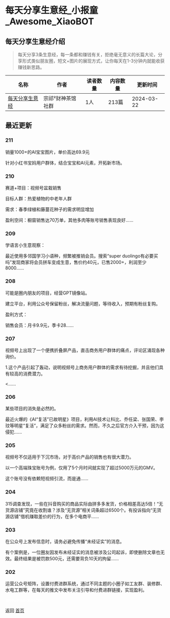# 每天分享生意经_小报童_Awesome_XiaoBOT

## 每天分享生意经介绍
> 每天分享3条生意经，每一条都和赚钱有关，拒绝毫无意义的长篇大论，分享形式类似朋友圈，短文+图片的展现方式，让你每天在1-3分钟内就能收获赚钱新思路。  
  


|名称|作者|读者数量|内容数量|更新时间|
|---|---|---|---|---|
|[每天分享生意经](https://xiaobot.net/p/cssyj?refer=0b133df9-27dc-423b-8101-639049001c13)|宗祁²财神茶馆社群|1人|213篇|2024-03-22|

## 最近更新
### 211

销量1000+的AI宝宝图片，单价高达69.9元

针对小红书宝妈用户群体，结合宝宝和AI元素，开拓新市场。

### 210

赛道+项目：视频号盆栽销售

目标人群：热爱植物的中老年人群

需求：春季绿植和藤蔓花种子的需求明显增加

盈利空间：橱窗销售达70万单，其他多肉等账号销售表现良好......

### 209

学语言小生意观察：

最近使用多邻国学习小语种，频繁被推销会员。搜索“super
duolingo有必要买吗”发现商家将会员拼车变成生意，售价约40元，已售2000+，利润至少8000......

### 208

可能是圈内朋友的项目，经营GPT镜像站。

建立平台，利用公众号保留粉丝，解决流量问题，等待收入，预期有粉丝复购。

盈利方式：

销售会员：月卡9.9元，季卡28......

### 207

视频号上出现了一个便携折叠屏产品，直击商务用户群体的痛点，评论区涌现各种询价。

1.这个产品引起了轰动，说明视频号上商务用户群体的需求有待挖掘，并且他们具有较高的消费潜力。

<......

### 206

某些项目的消失是必然的。

最近火爆的《AI“复活”已故明星》项目，利用AI技术让科比、乔任梁、张国荣、李玟等明星“复活”，满足了众多粉丝的需求。然而，不久之后官方介入干预，因为这侵犯......

### 205

视频号不仅适用于下沉市场，对于高价产品的销售也有很大潜力。

以一个高端珠宝账号为例，仅用了5个月时间就实现了超过5000万元的GMV。

这个账号没有依赖短视频引流，而是通......

### 204

315调查发现，一些在抖音购买的商品实际由拼多多发货，价格相差高达5倍！“无货源店铺”究竟在收割谁？涉及“无货源”相关词条超过6500个。有投诉指向“无货源店铺”借机赚取差价的行为，在多个电商平......

### 203

在公众号上发布信息时，请务必避免传播“未经证实”的消息。

有个案例是，一位圈友因发布未经证实的消息被涉及公司起诉，即使删除文章也无效。最终结果是被罚款500元，还需要背负10天的拘留......

### 202

运营公众号矩阵，设置付费进群系统，通过不同主题的小圈子如工友群、装修群、水电工群等，在每天的推文中发布关注引导和付费进群链接，实现盈利。


<a href="https://github.com/Reno9527/awesome-xiaobot" style="color: white; text-decoration: none;">awesome-xiaobot</a>

返回 [首页](../README.md)
